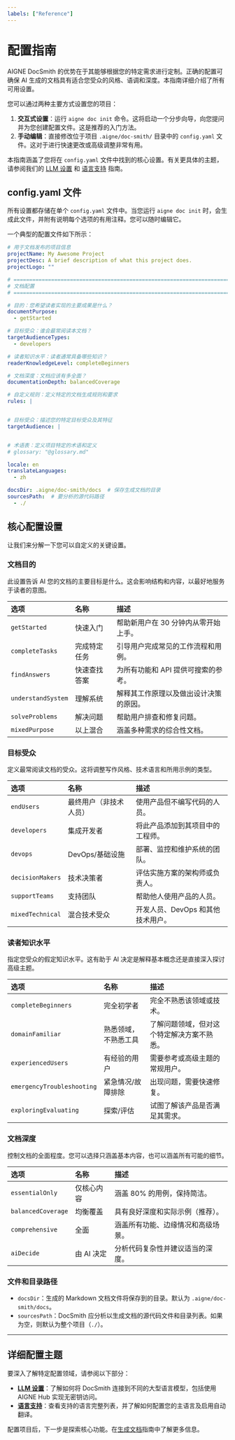 ```yaml
---
labels: ["Reference"]
---
```


# 配置指南

AIGNE DocSmith 的优势在于其能够根据您的特定需求进行定制。正确的配置可确保 AI 生成的文档具有适合您受众的风格、语调和深度。本指南详细介绍了所有可用设置。

您可以通过两种主要方式设置您的项目：

1.  **交互式设置**：运行 `aigne doc init` 命令。这将启动一个分步向导，向您提问并为您创建配置文件。这是推荐的入门方法。
2.  **手动编辑**：直接修改位于项目 `.aigne/doc-smith/` 目录中的 `config.yaml` 文件。这对于进行快速更改或高级调整非常有用。

本指南涵盖了您将在 `config.yaml` 文件中找到的核心设置。有关更具体的主题，请参阅我们的 [LLM 设置](./configuration-llm-setup.md) 和 [语言支持](./configuration-language-support.md) 指南。

## config.yaml 文件

所有设置都存储在单个 `config.yaml` 文件中。当您运行 `aigne doc init` 时，会生成此文件，并附有说明每个选项的有用注释。您可以随时编辑它。

一个典型的配置文件如下所示：

```yaml
# 用于文档发布的项目信息
projectName: My Awesome Project
projectDesc: A brief description of what this project does.
projectLogo: ""

# =============================================================================
# 文档配置
# =============================================================================

# 目的：您希望读者实现的主要成果是什么？
documentPurpose:
  - getStarted

# 目标受众：谁会最常阅读本文档？
targetAudienceTypes:
  - developers

# 读者知识水平：读者通常具备哪些知识？
readerKnowledgeLevel: completeBeginners

# 文档深度：文档应该有多全面？
documentationDepth: balancedCoverage

# 自定义规则：定义特定的文档生成规则和要求
rules: |


# 目标受众：描述您的特定目标受众及其特征
targetAudience: |


# 术语表：定义项目特定的术语和定义
# glossary: "@glossary.md"

locale: en
translateLanguages:
  - zh

docsDir: .aigne/doc-smith/docs  # 保存生成文档的目录
sourcesPath:  # 要分析的源代码路径
  - ./
```

## 核心配置设置

让我们来分解一下您可以自定义的关键设置。

### 文档目的

此设置告诉 AI 您的文档的主要目标是什么。这会影响结构和内容，以最好地服务于读者的意图。

| 选项 | 名称 | 描述 |
| :--- | :--- | :--- |
| `getStarted` | 快速入门 | 帮助新用户在 30 分钟内从零开始上手。 |
| `completeTasks` | 完成特定任务 | 引导用户完成常见的工作流程和用例。 |
| `findAnswers` | 快速查找答案 | 为所有功能和 API 提供可搜索的参考。 |
| `understandSystem` | 理解系统 | 解释其工作原理以及做出设计决策的原因。 |
| `solveProblems` | 解决问题 | 帮助用户排查和修复问题。 |
| `mixedPurpose` | 以上混合 | 涵盖多种需求的综合性文档。 |

### 目标受众

定义最常阅读文档的受众。这将调整写作风格、技术语言和所用示例的类型。

| 选项 | 名称 | 描述 |
| :--- | :--- | :--- |
| `endUsers` | 最终用户（非技术人员） | 使用产品但不编写代码的人员。 |
| `developers` | 集成开发者 | 将此产品添加到其项目中的工程师。 |
| `devops` | DevOps/基础设施 | 部署、监控和维护系统的团队。 |
| `decisionMakers` | 技术决策者 | 评估实施方案的架构师或负责人。 |
| `supportTeams` | 支持团队 | 帮助他人使用产品的人员。 |
| `mixedTechnical` | 混合技术受众 | 开发人员、DevOps 和其他技术用户。 |

### 读者知识水平

指定您受众的假定知识水平。这有助于 AI 决定是解释基本概念还是直接深入探讨高级主题。

| 选项 | 名称 | 描述 |
| :--- | :--- | :--- |
| `completeBeginners` | 完全初学者 | 完全不熟悉该领域或技术。 |
| `domainFamiliar` | 熟悉领域，不熟悉工具 | 了解问题领域，但对这个特定解决方案不熟悉。 |
| `experiencedUsers` | 有经验的用户 | 需要参考或高级主题的常规用户。 |
| `emergencyTroubleshooting` | 紧急情况/故障排除 | 出现问题，需要快速修复。 |
| `exploringEvaluating` | 探索/评估 | 试图了解该产品是否满足其需求。 |

### 文档深度

控制文档的全面程度。您可以选择只涵盖基本内容，也可以涵盖所有可能的细节。

| 选项 | 名称 | 描述 |
| :--- | :--- | :--- |
| `essentialOnly` | 仅核心内容 | 涵盖 80% 的用例，保持简洁。 |
| `balancedCoverage` | 均衡覆盖 | 具有良好深度和实际示例（推荐）。 |
| `comprehensive` | 全面 | 涵盖所有功能、边缘情况和高级场景。 |
| `aiDecide` | 由 AI 决定 | 分析代码复杂性并建议适当的深度。 |

### 文件和目录路径

- `docsDir`：生成的 Markdown 文档文件将保存到的目录。默认为 `.aigne/doc-smith/docs`。
- `sourcesPath`：DocSmith 应分析以生成文档的源代码文件和目录列表。如果为空，则默认为整个项目（`./`）。

---

## 详细配置主题

要深入了解特定配置领域，请参阅以下部分：

- **[LLM 设置](./configuration-llm-setup.md)**：了解如何将 DocSmith 连接到不同的大型语言模型，包括使用 AIGNE Hub 实现无密钥访问。
- **[语言支持](./configuration-language-support.md)**：查看支持的语言完整列表，并了解如何配置您的主语言及启用自动翻译。

配置项目后，下一步是探索核心功能。在[生成文档](./features-generate-documentation.md)指南中了解更多信息。